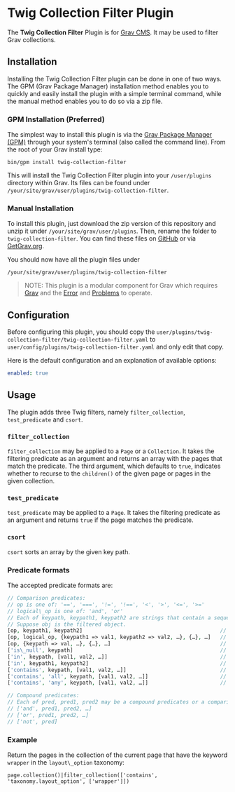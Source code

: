 # Twig Collection Filter Plugin

The **Twig Collection Filter** Plugin is for [Grav CMS](http://github.com/getgrav/grav). It may be used to filter Grav collections.

## Installation

Installing the Twig Collection Filter plugin can be done in one of two ways. The GPM (Grav Package Manager) installation method enables you to quickly and easily install the plugin with a simple terminal command, while the manual method enables you to do so via a zip file.

### GPM Installation (Preferred)

The simplest way to install this plugin is via the [Grav Package Manager (GPM)](http://learn.getgrav.org/advanced/grav-gpm) through your system's terminal (also called the command line).  From the root of your Grav install type:

    bin/gpm install twig-collection-filter

This will install the Twig Collection Filter plugin into your `/user/plugins` directory within Grav. Its files can be found under `/your/site/grav/user/plugins/twig-collection-filter`.

### Manual Installation

To install this plugin, just download the zip version of this repository and unzip it under `/your/site/grav/user/plugins`. Then, rename the folder to `twig-collection-filter`. You can find these files on [GitHub](https://github.com/tsnorri/grav-plugin-twig-collection-filter) or via [GetGrav.org](http://getgrav.org/downloads/plugins#extras).

You should now have all the plugin files under

    /your/site/grav/user/plugins/twig-collection-filter
	
> NOTE: This plugin is a modular component for Grav which requires [Grav](http://github.com/getgrav/grav) and the [Error](https://github.com/getgrav/grav-plugin-error) and [Problems](https://github.com/getgrav/grav-plugin-problems) to operate.

## Configuration

Before configuring this plugin, you should copy the `user/plugins/twig-collection-filter/twig-collection-filter.yaml` to `user/config/plugins/twig-collection-filter.yaml` and only edit that copy.

Here is the default configuration and an explanation of available options:

```yaml
enabled: true
```

## Usage

The plugin adds three Twig filters, namely `filter_collection`, `test_predicate` and `csort`.

### `filter_collection`

`filter_collection` may be applied to a `Page` or a `Collection`. It takes the filtering predicate as an argument and returns an array with the pages that match the predicate. The third argument, which defaults to `true`, indicates whether to recurse to the `children()` of the given page or pages in the given collection.

### `test_predicate`

`test_predicate` may be applied to a `Page`. It takes the filtering predicate as an argument and returns `true` if the page matches the predicate.

### `csort`

`csort` sorts an array by the given key path.

### Predicate formats

The accepted predicate formats are:

```php
// Comparison predicates:
// op is one of: '==', '===', '!=', '!==', '<', '>', '<=', '>='
// logical\_op is one of: 'and', 'or'
// Each of keypath, keypath1, keypath2 are strings that contain a sequence of attribute names separated by periods.
// Suppose obj is the filtered object.
[op, keypath1, keypath2]											// True iff obj.keypath1 op obj.keypath2.
[op, logical_op, {keypath1 => val1, keypath2 => val2, …}, {…}, …]	// True iff (obj.keypath1 op val1) logical\_op (obj.keypath2 op val2) logical\_op …
[op, {keypath => val, …}, {…}, …]									// Equivalent to [op, 'and', {keypath, => val, …}, {…}, …]
['is\_null', keypath]												// True iff is_null(obj.keypath)
['in', keypath, [val1, val2, …]]									// True iff obj.keypath ⊆ [val1, val2, …].
['in', keypath1, keypath2]											// True iff obj.keypath1 ⊆ obj.keypath2.
['contains', keypath, [val1, val2, …]]								// Equivalent to ['contains', 'all', keypath, [val1, val2, …]]
['contains', 'all', keypath, [val1, val2, …]]						// True iff obj.keypath ⊇ [val1, val2, …].
['contains', 'any', keypath, [val1, val2, …]]						// True iff obj.keypath ∩ [val1, val2, …] ≠ ∅.

// Compound predicates:
// Each of pred, pred1, pred2 may be a compound predicates or a comparison predicate.
// ['and', pred1, pred2, …]
// ['or', pred1, pred2, …]
// ['not', pred]
```

### Example

Return the pages in the collection of the current page that have the keyword `wrapper` in the `layout\_option` taxonomy:

    page.collection()|filter_collection(['contains', 'taxonomy.layout_option', ['wrapper']])
